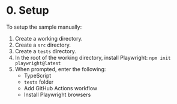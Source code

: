# 0. Setup

To setup the sample manually:

1. Create a working directory.
1. Create a `src` directory.
1. Create a `tests` directory.
1. In the root of the working directory, install Playwright:
    `npm init playwright@latest`
1. When prompted, enter the following:
    - TypeScript
    - `tests` folder
    - Add GitHub Actions workflow
    - Install Playwright browsers
